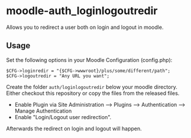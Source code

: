 moodle-auth_loginlogoutredir
============================

Allows you to redirect a user both on login and logout in moodle.

Usage
-----

Set the following options in your Moodle Configuration (config.php):

```
$CFG->loginredir = "{$CFG->wwwroot}/plus/some/different/path";
$CFG->logoutredir = "Any URL you want";
```

Create the folder ```auth/loginlogoutredir``` below your moodle directory.
Either checkout this repository or copy the files from the released files.


* Enable Plugin via Site Administration --> Plugins --> Authentication --> Manage Authentication
* Enable "Login/Logout user redirection".

Afterwards the redirect on login and logout will happen.
